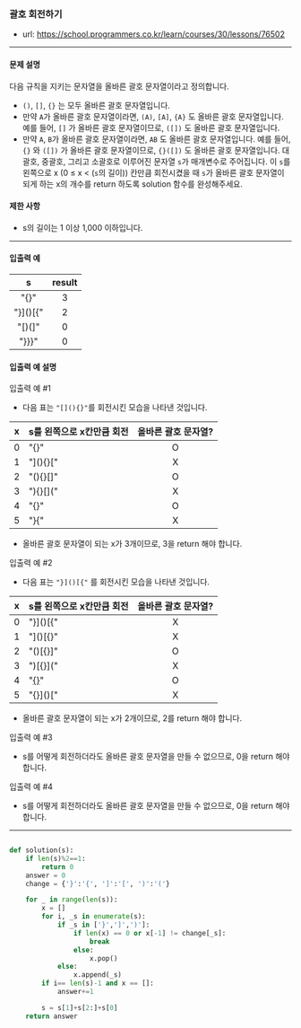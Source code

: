 ### 괄호 회전하기

 - url: https://school.programmers.co.kr/learn/courses/30/lessons/76502
 
 --------
 
#### 문제 설명
다음 규칙을 지키는 문자열을 올바른 괄호 문자열이라고 정의합니다.

 - `()`, `[]`, `{}` 는 모두 올바른 괄호 문자열입니다.
 - 만약 `A`가 올바른 괄호 문자열이라면, `(A)`, `[A]`, `{A}` 도 올바른 괄호 문자열입니다. 예를 들어, `[]` 가 올바른 괄호 문자열이므로, `([])` 도 올바른 괄호 문자열입니다.
 - 만약 `A`, `B`가 올바른 괄호 문자열이라면, `AB` 도 올바른 괄호 문자열입니다. 예를 들어, `{}` 와 `([])` 가 올바른 괄호 문자열이므로, `{}([])` 도 올바른 괄호 문자열입니다.
대괄호, 중괄호, 그리고 소괄호로 이루어진 문자열 `s`가 매개변수로 주어집니다. 이 `s`를 왼쪽으로 x (0 ≤ x < (`s`의 길이)) 칸만큼 회전시켰을 때 `s`가 올바른 괄호 문자열이 되게 하는 x의 개수를 return 하도록 solution 함수를 완성해주세요.

#### 제한 사항
 - s의 길이는 1 이상 1,000 이하입니다.
 
 --------

#### 입출력 예
|s|result|
|:---:|:---:|
|"[](){}"|3|
|"}]()[{"|2|
|"[)(]"|0|
|"}}}"|0|


#### 입출력 예 설명
입출력 예 #1
- 다음 표는 `"[](){}"`를 회전시킨 모습을 나타낸 것입니다.
  
|x|s를 왼쪽으로 x칸만큼 회전|올바른 괄호 문자열?|
|:---:|:---|:---:|
|0|"[](){}"|O|
|1|"](){}["|X|
|2|"(){}[]"|O|
|3|"){}[]("|X|
|4|"{}[]()"|O|
|5|"}[](){"|X|
- 올바른 괄호 문자열이 되는 x가 3개이므로, 3을 return 해야 합니다.


입출력 예 #2
- 다음 표는 `"}]()[{"` 를 회전시킨 모습을 나타낸 것입니다.
  
|x|s를 왼쪽으로 x칸만큼 회전|올바른 괄호 문자열?|
|:---:|:---|:---:|
|0|"}]()[{"|X|
|1|"]()[{}"|X|
|2|"()[{}]"|O|
|3|")[{}]("|X|
|4|"[{}]()"|O|
|5|"{}]()["|X|
- 올바른 괄호 문자열이 되는 x가 2개이므로, 2를 return 해야 합니다.

입출력 예 #3
- s를 어떻게 회전하더라도 올바른 괄호 문자열을 만들 수 없으므로, 0을 return 해야 합니다.

입출력 예 #4
- s를 어떻게 회전하더라도 올바른 괄호 문자열을 만들 수 없으므로, 0을 return 해야 합니다.

--------

```python

def solution(s):
    if len(s)%2==1:
        return 0
    answer = 0
    change = {'}':'{', ']':'[', ')':'('}

    for _ in range(len(s)):
        x = []
        for i, _s in enumerate(s):
            if _s in ['}',']',')']:
                if len(x) == 0 or x[-1] != change[_s]:
                    break
                else:
                    x.pop()
            else:
                x.append(_s)
        if i== len(s)-1 and x == []:
            answer+=1

        s = s[1]+s[2:]+s[0]
    return answer
    

```
